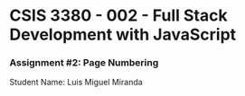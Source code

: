 # CSIS 3380 - 002 - Full Stack Development with JavaScript

### Assignment #2: Page Numbering
Student Name: Luis Miguel Miranda

